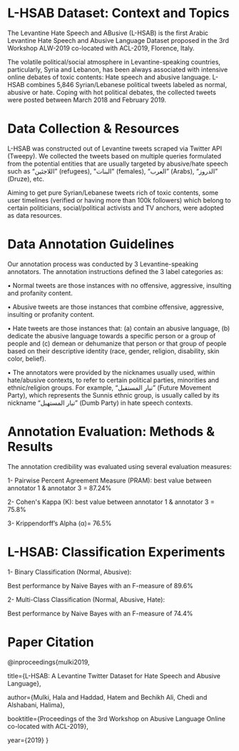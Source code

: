 # L-HSAB Dataset: Context and Topics
The Levantine Hate Speech and ABusive (L-HSAB) is the first Arabic Levantine Hate Speech and Abusive Language Dataset proposed in the 3rd Workshop ALW-2019 co-located with ACL-2019, Florence, Italy.

The volatile political/social atmosphere in Levantine-speaking countries, particularly, Syria and Lebanon, has been always associated with intensive online debates of toxic contents: Hate speech and abusive language.
L-HSAB combines 5,846 Syrian/Lebanese political tweets labeled as normal, abusive or hate. 
Coping with hot political debates, the collected tweets were posted between March 2018 and February 2019.


# Data Collection & Resources

L-HSAB was constructed out of Levantine tweets scraped via Twitter API (Tweepy). We collected the tweets based on multiple queries
formulated from the potential entities that are usually targeted by abusive/hate speech such as “اللاجئين” (refugees), "البنات" (females), “العرب” (Arabs), “الدروز” (Druze), etc. 

Aiming to get pure Syrian/Lebanese tweets rich of toxic contents, some user timelines (verified or having more than 100k followers) which belong to certain politicians, social/political activists and TV anchors, were adopted as data resources. 


# Data Annotation Guidelines
Our annotation process was conducted by 3 Levantine-speaking annotators. The annotation instructions defined the 3 label categories as:

• Normal tweets are those instances with no offensive, aggressive, insulting and profanity content.

• Abusive tweets are those instances that combine offensive, aggressive, insulting or profanity content.

• Hate tweets are those instances that: (a) contain an abusive language, (b) dedicate the abusive language towards a specific person or 
  a group of people and (c) demean or dehumanize that person or that group of people based on their descriptive identity (race, gender, 
  religion, disability, skin color, belief).
 
• The annotators were provided by the nicknames usually used, within hate/abusive contexts, to refer to certain political parties, 
  minorities and ethnic/religion groups. For example, “تيار المستقبل” (Future Movement Party), which represents the Sunnis ethnic 
  group, is usually called by its nickname “تيار المستهبل” (Dumb Party) in hate speech contexts.

# Annotation Evaluation: Methods & Results
The annotation credibility was evaluated using several evaluation measures:

1- Pairwise Percent Agreement Measure (PRAM): best value between annotator 1 & annotator 3 = 87.24%

2- Cohen's Kappa (K): best value between annotator 1 & annotator 3 = 75.8%

3- Krippendorff’s Alpha (α)= 76.5% 

# L-HSAB: Classification Experiments

1- Binary Classification (Normal, Abusive):
   
   Best performance by Naive Bayes with an F-measure of 89.6%
   
2- Multi-Class Classification (Normal, Abusive, Hate):
   
   Best performance by Naive Bayes with an F-measure of 74.4%



# Paper Citation

@inproceedings{mulki2019,

title={L-HSAB: A Levantine Twitter Dataset for Hate Speech and Abusive Language},

author={Mulki, Hala and Haddad, Hatem and Bechikh Ali, Chedi and Alshabani, Halima},

booktitle={Proceedings of the 3rd Workshop on Abusive Language Online co-located with ACL-2019},

year={2019} }

